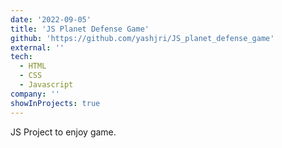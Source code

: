 ```yaml
---
date: '2022-09-05'
title: 'JS Planet Defense Game'
github: 'https://github.com/yashjri/JS_planet_defense_game'
external: ''
tech:
  - HTML
  - CSS
  - Javascript
company: ''
showInProjects: true
---
```


JS Project to enjoy game.
